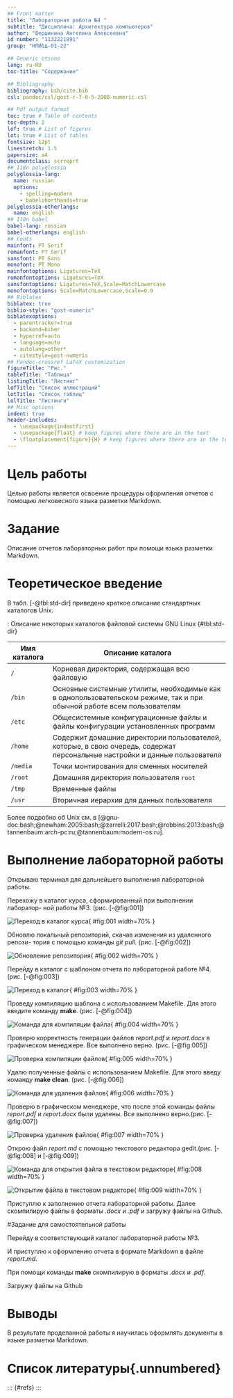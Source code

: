 ```yaml
---
## Front matter
title: "Лабораторная работа №4 "
subtitle: "Дисциплина: Архитектура компьютеров"
author: "Вершинина Ангелина Алексеевна"
id number: "1132221891"
group: "НПИбд-01-22"

## Generic otions
lang: ru-RU
toc-title: "Содержание"

## Bibliography
bibliography: bib/cite.bib
csl: pandoc/csl/gost-r-7-0-5-2008-numeric.csl

## Pdf output format
toc: true # Table of contents
toc-depth: 2
lof: true # List of figures
lot: true # List of tables
fontsize: 12pt
linestretch: 1.5
papersize: a4
documentclass: scrreprt
## I18n polyglossia
polyglossia-lang:
  name: russian
  options:
	- spelling=modern
	- babelshorthands=true
polyglossia-otherlangs:
  name: english
## I18n babel
babel-lang: russian
babel-otherlangs: english
## Fonts
mainfont: PT Serif
romanfont: PT Serif
sansfont: PT Sans
monofont: PT Mono
mainfontoptions: Ligatures=TeX
romanfontoptions: Ligatures=TeX
sansfontoptions: Ligatures=TeX,Scale=MatchLowercase
monofontoptions: Scale=MatchLowercase,Scale=0.9
## Biblatex
biblatex: true
biblio-style: "gost-numeric"
biblatexoptions:
  - parentracker=true
  - backend=biber
  - hyperref=auto
  - language=auto
  - autolang=other*
  - citestyle=gost-numeric
## Pandoc-crossref LaTeX customization
figureTitle: "Рис."
tableTitle: "Таблица"
listingTitle: "Листинг"
lofTitle: "Список иллюстраций"
lotTitle: "Список таблиц"
lolTitle: "Листинги"
## Misc options
indent: true
header-includes:
  - \usepackage{indentfirst}
  - \usepackage{float} # keep figures where there are in the text
  - \floatplacement{figure}{H} # keep figures where there are in the text
---
```


# Цель работы

Целью работы является освоение процедуры оформления отчетов с помощью
легковесного языка разметки Markdown.

# Задание

Описание отчетов лабораторных работ при помощи языка разметки Markdown.

# Теоретическое введение

В табл. [-@tbl:std-dir] приведено краткое описание стандартных каталогов Unix.

: Описание некоторых каталогов файловой системы GNU Linux {#tbl:std-dir}

| Имя каталога | Описание каталога                                                                                                          |
|--------------|----------------------------------------------------------------------------------------------------------------------------|
| `/`          | Корневая директория, содержащая всю файловую                                                                               |
| `/bin `      | Основные системные утилиты, необходимые как в однопользовательском режиме, так и при обычной работе всем пользователям     |
| `/etc`       | Общесистемные конфигурационные файлы и файлы конфигурации установленных программ                                           |
| `/home`      | Содержит домашние директории пользователей, которые, в свою очередь, содержат персональные настройки и данные пользователя |
| `/media`     | Точки монтирования для сменных носителей                                                                                   |
| `/root`      | Домашняя директория пользователя  `root`                                                                                   |
| `/tmp`       | Временные файлы                                                                                                            |
| `/usr`       | Вторичная иерархия для данных пользователя                                                                                 |

Более подробно об Unix см. в [@gnu-doc:bash;@newham:2005:bash;@zarrelli:2017:bash;@robbins:2013:bash;@tannenbaum:arch-pc:ru;@tannenbaum:modern-os:ru].

# Выполнение лабораторной работы

Открываю терминал для дальнейшего выполнения лабораторной работы. 

Перехожу в каталог курса, сформированный при выполнении лаборатор-
ной работы №3. (рис. [-@fig:001])

![Переход в каталог курса](image/изображение_1.png){ #fig:001 width=70% }

Обновлю локальный репозиторий, скачав изменения из удаленного репози-
тория с помощью команды *git pull*.  (рис. [-@fig:002])

![Обновление репозитория](image/изображение_2.png){ #fig:002 width=70% }

Перейду в каталог с шаблоном отчета по лабораторной работе  №4. (рис. [-@fig:003])

![Переход в каталог](image/изображение_3.png){ #fig:003 width=70% }

Проведу компиляцию шаблона с использованием Makefile. Для этого
введите команду **make**. (рис. [-@fig:004])

![Команда для компиляции файла](image/изображение_4.png){ #fig:004 width=70% }

Проверю корректность генерации файлов *report.pdf* и
*report.docx* в графическом менеджере. Все выполнено верно. (рис. [-@fig:005])

![Проверка компиляции файлов](image/изображение_5.png){ #fig:005 width=70% }

Удалю полученные файлы с использованием Makefile. Для этого введу
команду **make clean**. (рис. [-@fig:006])

![Команда для удаления файлов](image/изображение_6.png){ #fig:006 width=70% }

Проверю в графическом менеджере, что после этой команды файлы *report.pdf* и *report.docx* были удалены. Все выполнено верно.(рис. [-@fig:007])

![Проверка удаления файлов](image/изображение_7.png){ #fig:007 width=70% }

Открою файл *report.md* c помощью текстового редактора gedit.(рис. [-@fig:008] и [-@fig:009])

![Команда для открытия файла в текстовом редакторе](image/изображение_8.png){ #fig:008 width=70% }

![Открытие файла в текстовом редакторе](image/изображение_9.png){ #fig:009 width=70% }

Приступлю к заполнению отчета лабораторной работы. Далее скомпилирую файлы в форматы *.docx* и *.pdf* и загружу файлы на Github.

#Задание для самостоятельной работы

Перейду в соответствующий каталог лабораторной работы №3.

И приступлю к оформлению отчета в формате Markdown  в файле *report.md*.

При помощи команды **make** скомпилирую в форматы *.docx* и *.pdf*.

Загружу файлы на Github


# Выводы

В результате проделанной работы я научилась оформлять документы в языке разметки Markdown.

# Список литературы{.unnumbered}

::: {#refs}
:::
